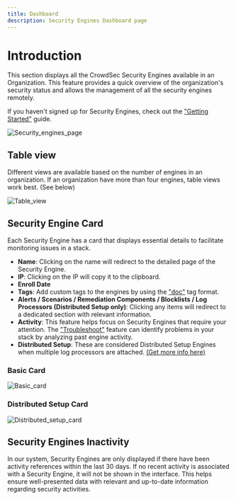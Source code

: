 ```yaml
---
title: Dashboard
description: Security Engines Dashboard page
---
```


# Introduction

This section displays all the CrowdSec Security Engines available in an Organization. This feature provides a quick overview of the organization's security status and allows the management of all the security engines remotely.

If you haven't signed up for Security Engines, check out the ["Getting Started"](/console/getting_started) guide.

![Security_engines_page](/img/console/security_engines/page.png)

## Table view

Different views are available based on the number of engines in an organization. If an organization have more than four engines, table views work best. (See below)

![Table_view](/img/console/security_engines/table_view.png)

## Security Engine Card

Each Security Engine has a card that displays essential details to facilitate monitoring issues in a stack.

- **Name**: Clicking on the name will redirect to the detailed page of the Security Engine.
- **IP**: Clicking on the IP will copy it to the clipboard.
- **Enroll Date**
- **Tags**: Add custom tags to the engines by using the ["doc"](/console/security_engines/name_and_tags) tag format.
- **Alerts / Scenarios / Remediation Components / Blocklists / Log Processors (Distributed Setup only)**: Clicking any items will redirect to a dedicated section with relevant information.
- **Activity**: This feature helps focus on Security Engines that require your attention. The ["Troubleshoot"](/console/security_engines/troubleshooting) feature can identify problems in your stack by analyzing past engine activity.
- **Distributed Setup**: These are considered Distributed Setup Engines when multiple log processors are attached. [(Get more info here)](https://docs.crowdsec.net/docs/getting_started/security_engine_intro/#why-is-my-security-engine-classed-as-a-log-processor-within-the-console)

### Basic Card

![Basic_card](/img/console/security_engines/basic_card.png)

### Distributed Setup Card

![Distributed_setup_card](/img/console/security_engines/distributed_setup_card.png)

## Security Engines Inactivity

In our system, Security Engines are only displayed if there have been activity references within the last 30 days. If no recent activity is associated with a Security Engine, it will not be shown in the interface. This helps ensure well-presented data with relevant and up-to-date information regarding security activities.
